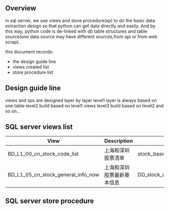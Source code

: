 ## Overview
in sql server, we use views and store procedure(sp) to do the basic data extraction design so that python can get data directly and easily. And by this way, python code is de-linked with db table structures and table source(one data source may have different sources,from api or from web scrap).

this document records:
+ the design guide line
+ views created list
+ store procedure list


## Design guide line
views and sps are designed layer by layer
level1 layer is always based on one table
level2 build based on level1 views
level3 build based on level2 and so on...

## SQL server views list
| View | Description | datasource | conditions |comment|
|---|---|---|---|---|
|BD_L1_00_cn_stock_code_list|上海和深圳股票清单|stock_basic_info(tquant)|-|没有上市日期|
|BD_L1_05_cn_stock_general_info_now|上海和深圳股票最新基本信息|DD_stock_company_general_info_eastmoney|-|-|



## SQL server store procedure

